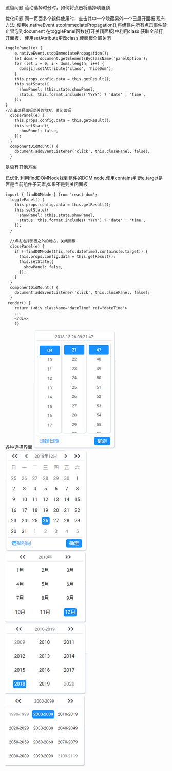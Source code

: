 遗留问题
滚动选择时分时，如何将点击将选择项置顶

优化问题
同一页面多个组件使用时，点击其中一个隐藏另外一个已展开面板
现有方法:
 使用e.nativeEvent.stopImmediatePropagation();将组建内所有点击事件禁止冒泡到document
 在togglePanel函数(打开关闭面板)中利用class 获取全部打开面板，
 使用setAttribute更改class,使面板全部关闭
```
togglePanel(e) {
    e.nativeEvent.stopImmediatePropagation();
    let doms = document.getElementsByClassName('panelOption');
    for (let i = 0; i < doms.length; i++) {
      doms[i].setAttribute('class', 'hideDom');
    }
    this.props.config.data = this.getResult();
    this.setState({
      showPanel: !this.state.showPanel,
      status: this.format.includes('YYYY') ? 'date' : 'time',
    });
}
//点击选择面板之外的地方，关闭面板
  closePanel(e) {
    this.props.config.data = this.getResult();
    this.setState({
      showPanel: false,
    });
  }
  componentDidMount() {
    document.addEventListener('click', this.closePanel, false);
  }
```
是否有其他方案

已优化
利用findDOMNode找到组件的DOM node,使用contains判断e.target是否是当前组件子元素,如果不是则关闭面板
```
import { findDOMNode } from 'react-dom';
  togglePanel() {
    this.props.config.data = this.getResult();
    this.setState({
      showPanel: !this.state.showPanel,
      status: this.format.includes('YYYY') ? 'date' : 'time',
    });
  }

  //点击选择面板之外的地方，关闭面板
  closePanel(e) {
    if (!findDOMNode(this.refs.dateTime).contains(e.target)) {
      this.props.config.data = this.getResult();
      this.setState({
        showPanel: false,
      });
    }
  }
  componentDidMount() {
    document.addEventListener('click', this.closePanel, false);
  }
 render() {
    return (<div className="dateTime" ref="dateTime">
    ...
    </div>
    )}
```


各种选择界面
![time.png](time.png)
![day.png](day.png)
![month.png](month.png)
![year.png](year.png)
![yearPeriod.png](yearPeriod.png)